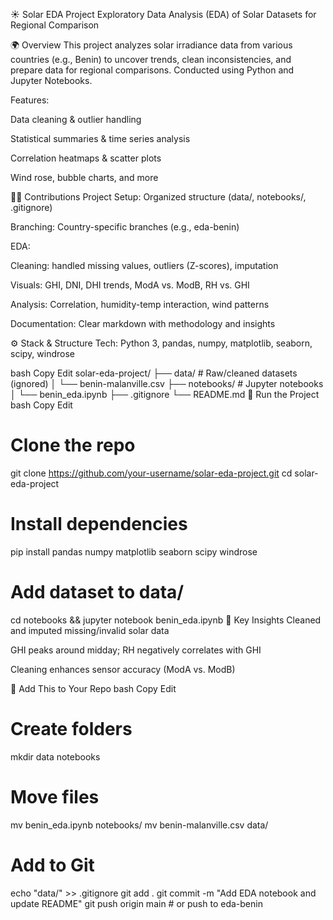 ☀️ Solar EDA Project
Exploratory Data Analysis (EDA) of Solar Datasets for Regional Comparison

🌍 Overview
This project analyzes solar irradiance data from various countries (e.g., Benin) to uncover trends, clean inconsistencies, and prepare data for regional comparisons. Conducted using Python and Jupyter Notebooks.

Features:

Data cleaning & outlier handling

Statistical summaries & time series analysis

Correlation heatmaps & scatter plots

Wind rose, bubble charts, and more

👨‍💻 Contributions
Project Setup: Organized structure (data/, notebooks/, .gitignore)

Branching: Country-specific branches (e.g., eda-benin)

EDA:

Cleaning: handled missing values, outliers (Z-scores), imputation

Visuals: GHI, DNI, DHI trends, ModA vs. ModB, RH vs. GHI

Analysis: Correlation, humidity-temp interaction, wind patterns

Documentation: Clear markdown with methodology and insights

⚙️ Stack & Structure
Tech: Python 3, pandas, numpy, matplotlib, seaborn, scipy, windrose

bash
Copy
Edit
solar-eda-project/
├── data/           # Raw/cleaned datasets (ignored)
│   └── benin-malanville.csv
├── notebooks/      # Jupyter notebooks
│   └── benin_eda.ipynb
├── .gitignore
└── README.md
🚀 Run the Project
bash
Copy
Edit
# Clone the repo
git clone https://github.com/your-username/solar-eda-project.git
cd solar-eda-project

# Install dependencies
pip install pandas numpy matplotlib seaborn scipy windrose

# Add dataset to data/
cd notebooks && jupyter notebook benin_eda.ipynb
📌 Key Insights
Cleaned and imputed missing/invalid solar data

GHI peaks around midday; RH negatively correlates with GHI

Cleaning enhances sensor accuracy (ModA vs. ModB)

🧭 Add This to Your Repo
bash
Copy
Edit
# Create folders
mkdir data notebooks

# Move files
mv benin_eda.ipynb notebooks/
mv benin-malanville.csv data/

# Add to Git
echo "data/" >> .gitignore
git add .
git commit -m "Add EDA notebook and update README"
git push origin main  # or push to eda-benin
